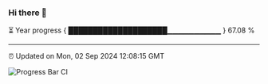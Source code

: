 ### Hi there 👋

⏳ Year progress { ████████████████████▁▁▁▁▁▁▁▁▁▁ } 67.08 %

---

⏰ Updated on Mon, 02 Sep 2024 12:08:15 GMT

![Progress Bar CI](https://github.com/liununu/liununu/workflows/Progress%20Bar%20CI/badge.svg)
